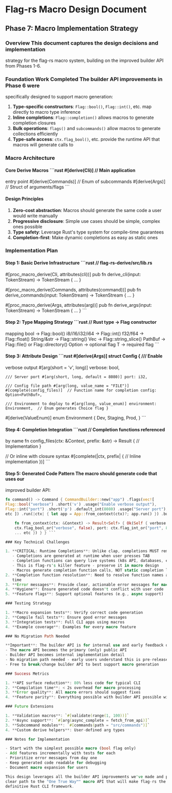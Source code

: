 # Flag-rs Macro Design Document

## Phase 7: Macro Implementation Strategy

### Overview This document captures the design decisions and implementation
strategy for the flag-rs macro system, building on the improved builder API from
Phases 1-6.

### Foundation Work Completed The builder API improvements in Phase 6 were
specifically designed to support macro generation:

1. **Type-specific constructors**: `Flag::bool()`, `Flag::int()`, etc. map
   directly to macro type inference
2. **Inline completions**: `Flag::completion()` allows macros to generate
   completion closures
3. **Bulk operations**: `flags()` and `subcommands()` allow macros to generate
   collections efficiently
4. **Type-safe access**: `ctx.flag_bool()`, etc. provide the runtime API that
   macros will generate calls to

### Macro Architecture

#### Core Derive Macros ```rust #[derive(Cli)]           // Main application
entry point #[derive(Commands)]      // Enum of subcommands #[derive(Args)]
// Struct of arguments/flags ```

#### Design Principles
1. **Zero-cost abstraction**: Macros should generate the same code a user would
   write manually
2. **Progressive disclosure**: Simple use cases should be simple, complex ones
   possible
3. **Type safety**: Leverage Rust's type system for compile-time guarantees
4. **Completion-first**: Make dynamic completions as easy as static ones

### Implementation Plan

#### Step 1: Basic Derive Infrastructure ```rust // flag-rs-derive/src/lib.rs
#[proc_macro_derive(Cli, attributes(cli))] pub fn derive_cli(input: TokenStream)
-> TokenStream { ... }

#[proc_macro_derive(Commands, attributes(command))] pub fn
derive_commands(input: TokenStream) -> TokenStream { ... }

#[proc_macro_derive(Args, attributes(arg))] pub fn derive_args(input:
TokenStream) -> TokenStream { ... } ```

#### Step 2: Type Mapping Strategy ```rust // Rust type -> Flag constructor
mapping bool                -> Flag::bool() i8/i16/i32/i64     -> Flag::int()
f32/f64            -> Flag::float() String/&str        -> Flag::string()
Vec<String>        -> Flag::string_slice() PathBuf            -> Flag::file() or
Flag::directory() Option<T>          -> optional flag T                  ->
required flag ```

#### Step 3: Attribute Design ```rust #[derive(Args)] struct Config { /// Enable
verbose output #[arg(short = 'v', long)] verbose: bool,

    /// Server port #[arg(short, long, default = 8080)] port: i32,

    /// Config file path #[arg(long, value_name = "FILE")]
    #[complete(config_files)]  // Function name for completion config:
    Option<PathBuf>,

    /// Environment to deploy to #[arg(long, value_enum)] environment:
    Environment,  // Enum generates Choice flag }

#[derive(ValueEnum)] enum Environment { Dev, Staging, Prod, } ```

#### Step 4: Completion Integration ```rust // Completion functions referenced
by name fn config_files(ctx: &Context, prefix: &str) -> Result<CompletionResult>
{ // Implementation }

// Or inline with closure syntax #[complete(|ctx, prefix| { // Inline
implementation })] ```

#### Step 5: Generated Code Pattern The macro should generate code that uses our
improved builder API:

```rust // From: #[derive(Cli)] struct App { ... } // Generates: impl App { pub
fn command() -> Command { CommandBuilder::new("app") .flags(vec![
Flag::bool("verbose") .short('v') .usage("Enable verbose output"),
Flag::int("port") .short('p') .default_int(8080) .usage("Server port"), // ...
etc ]) .run(|ctx| { let app = App::from_context(ctx)?; app.run() }) .build() }

    fn from_context(ctx: &Context) -> Result<Self> { Ok(Self { verbose:
    ctx.flag_bool_or("verbose", false), port: ctx.flag_int_or("port", 8080), //
    ... etc }) } } ```

### Key Technical Challenges

1. **CRITICAL: Runtime Completions**: Unlike clap, completions MUST remain dynamic
   - Completions are generated at runtime when user presses TAB
   - Completion functions can query live systems (k8s API, databases, etc.)
   - This is flag-rs's killer feature - preserve it in macro design
   - Macros generate completion function calls, NOT static completion lists
2. **Completion function resolution**: Need to resolve function names at compile
   time
3. **Error messages**: Provide clear, actionable error messages for macro users
4. **Hygiene**: Ensure generated code doesn't conflict with user code
5. **Feature flags**: Support optional features (e.g., async support)

### Testing Strategy

1. **Macro expansion tests**: Verify correct code generation
2. **Compile fail tests**: Ensure good error messages
3. **Integration tests**: Full CLI apps using macros
4. **Example coverage**: Examples for every macro feature

### No Migration Path Needed

**Important**: The builder API is for internal use and early feedback only. When macros are released:
- The macro API becomes the primary (only) public API
- Builder API becomes internal implementation detail
- No migration path needed - early users understand this is pre-release
- Free to break/change builder API to best support macro generation

### Success Metrics

1. **API surface reduction**: 80% less code for typical CLI
2. **Compilation time**: < 2s overhead for macro processing
3. **Error quality**: All macro errors should suggest fixes
4. **Feature parity**: Everything possible with builder API possible with macros

### Future Extensions

1. **Validation macros**: `#[validate(range(1, 100))]`
2. **Async support**: `#[arg(async_complete = fetch_from_api)]`
3. **Subcommand modules**: `#[commands(path = "src/commands")]`
4. **Custom derive helpers**: User-defined arg types

### Notes for Implementation

- Start with the simplest possible macro (bool flag only)
- Add features incrementally with tests for each
- Prioritize error messages from day one
- Keep generated code readable for debugging
- Document macro expansion for users

This design leverages all the builder API improvements we've made and provides a
clear path to the "One True Way™" macro API that will make flag-rs the
definitive Rust CLI framework.

